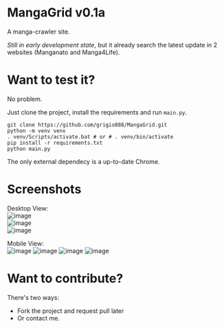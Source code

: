 # **MangaGrid v0.1a**
A manga-crawler site.

*Still in early development state*, but it already search the latest update in 2 websites (Manganato and Manga4Life).

# Want to test it?
No problem.

Just clone the project, install the requirements and run ```main.py```.

```
git clone https://github.com/grigio888/MangaGrid.git
python -m venv venv
. venv/Scripts/activate.bat # or # . venv/bin/activate
pip install -r requirements.txt
python main.py
```

The only external dependecy is a up-to-date Chrome.

# Screenshots

Desktop View: <br>
![image](https://user-images.githubusercontent.com/57846373/178842750-449b9184-1f5f-47e6-a7a4-6d68e9c2949f.png)
<br>
![image](https://user-images.githubusercontent.com/57846373/178842877-85db0416-4439-476e-a42b-dbc8ac334d12.png)
<br>
![image](https://user-images.githubusercontent.com/57846373/178842936-18d87e45-0c8d-471c-bbd0-b5b771797b8c.png)


Mobile View: <br>
![image](https://user-images.githubusercontent.com/57846373/178843012-3eb0dc43-3539-40de-a2af-11ec17a6c9f7.png)
![image](https://user-images.githubusercontent.com/57846373/178843085-5e9ba522-7ef1-40e6-a402-d8a6a8eb1a9c.png)
![image](https://user-images.githubusercontent.com/57846373/178843128-3ea6585a-254a-4f8f-9ec8-8d7097d99437.png)
![image](https://user-images.githubusercontent.com/57846373/178843159-b2910065-b5c8-467e-af07-d9c45c7e5a19.png)


# Want to contribute?

There's two ways:
- Fork the project and request pull later
- Or contact me.
